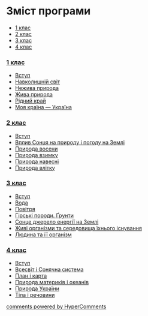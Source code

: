 <div id="hypercomments_widget" class="js-hypercomments-widget invisible"></div>

# Зміст програми

<ul class="nav nav-tabs">
<li class="active"><a data-toggle="tab" href="#home">1 клас</a></li>
<li><a data-toggle="tab" href="#menu1">2 клас</a></li>
<li><a data-toggle="tab" href="#menu2">3 клас</a></li>
<li><a data-toggle="tab" href="#menu3">4 клас</a></li>
</ul>

<div class="tab-content">
<div id="home" class="tab-pane fade in active">
<h3><a href="http://naturemon14.ed-era.com/1/1_klas.html">1 клас</a></h3>
<ul type="disc">
<li><a href="http://naturemon14.ed-era.com/1/vstup.html">Вступ</a></li>
<li><a href="http://naturemon14.ed-era.com/1/navk_svit.html">Навколишній світ</a></li>
<li><a href="http://naturemon14.ed-era.com/1/nejyva_pryroda.html">Нежива природа</a></li>
<li><a href="http://naturemon14.ed-era.com/1/jyva_pryroda.html">Жива природа</a></li>
<li><a href="http://naturemon14.ed-era.com/1/ridnyi_krai.html">Рідний край</a></li>
<li><a href="http://naturemon14.ed-era.com/1/moja_kraina.html">Моя країна — Україна</a></li>
</ul>
</div>
<div id="menu1" class="tab-pane fade">
<h3><a href="http://naturemon14.ed-era.com/2/2_klas.html">2 клас</a></h3>
<ul type="disc">
<li><a href="http://naturemon14.ed-era.com/2/vstup.html">Вступ</a></li>
<li><a href="http://naturemon14.ed-era.com/2/vplyv_sonce.html">Вплив Сонця на природу і погоду на Землі</a></li>
<li><a href="http://naturemon14.ed-era.com/2/voseny.html">Природа восени</a></li>
<li><a href="http://naturemon14.ed-era.com/2/vzymku.html">Природа взимку</a></li>
<li><a href="http://naturemon14.ed-era.com/2/navesni.html">Природа навесні</a></li>
<li><a href="http://naturemon14.ed-era.com/2/vlitku.html">Природа влітку</a></li>
</ul>
</div>
<div id="menu2" class="tab-pane fade">
<h3><a href="http://naturemon14.ed-era.com/3/3_klas.html">3 клас</a></h3>
<ul type="disc">
<li><a href="http://naturemon14.ed-era.com/3/vstup.html">Вступ</a></li>
<li><a href="http://naturemon14.ed-era.com/3/voda.html">Вода</a></li>
<li><a href="http://naturemon14.ed-era.com/3/povitria.html">Повітря</a></li>
<li><a href="http://naturemon14.ed-era.com/3/girski_porodi.html">Гірські породи. Ґрунти</a></li>
<li><a href="http://naturemon14.ed-era.com/3/sonce_djerelo.html">Сонце джерело енергії на Землі</a></li>
<li><a href="http://naturemon14.ed-era.com/3/organizmi.html">Живі організми та середовища їхнього існування</a></li>
<li><a href="http://naturemon14.ed-era.com/3/human.html">Людина та її організм</a></li>
</ul>
</div>
<div id="menu3" class="tab-pane fade">
<h3><a href="http://naturemon14.ed-era.com/4/4_klas.html">4 клас</a></h3>
<ul type="disc">
<li><a href="http://naturemon14.ed-era.com/4/vstup.html">Вступ</a></li>
<li><a href="http://naturemon14.ed-era.com/4/vsesvit.html">Всесвіт і Сонячна система</a></li>
<li><a href="http://naturemon14.ed-era.com/4/plan.html">План і карта</a></li>
<li><a href="http://naturemon14.ed-era.com/4/pryroda.html">Природа материків і океанів</a></li>
<li><a href="http://naturemon14.ed-era.com/4/ukraine.html">Природа України</a></li>
<li><a href="http://naturemon14.ed-era.com/4/tila_rechovini.html">Тіла і речовини</a></li>
</ul>
</div>
</div>

<div class="js-hypercomments-container">
<a href="http://hypercomments.com" class="hc-link" title="comments widget">comments powered by HyperComments</a>
</div>